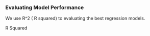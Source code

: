 ### Evaluating Model Performance

We use R^2 ( R squared) to evaluating the best regression models.

<imag src = "https://media.geeksforgeeks.org/wp-content/uploads/20190415232400/best-fitted-model.png"> R Squared</img>
